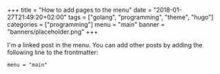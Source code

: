 +++
title = "How to add pages to the menu"
date = "2018-01-27T21:49:20+02:00"
tags = ["golang", "programming", "theme", "hugo"]
categories = ["programming"]
menu = "main"
banner = "banners/placeholder.png"
+++

I'm a linked post in the menu. You can add other posts by adding the following line to the frontmatter:

    menu = "main"